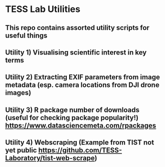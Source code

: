 # TESS Lab Utilities
## This repo contains assorted utility scripts for useful things

## Utility 1) Visualising scientific interest in key terms

## Utility 2) Extracting EXIF parameters from image metadata (esp. camera locations from DJI drone images)

## Utility 3) R package number of downloads (useful for checking package popularity!) https://www.datasciencemeta.com/rpackages

## Utility 4) Webscraping (Example from TIST not yet public https://github.com/TESS-Laboratory/tist-web-scrape) 
